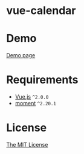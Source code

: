 # vue-calendar


# Demo

[Demo page](https://jiuyekafei.github.io/vue-calendar/dist/index.html) 


# Requirements

- [Vue.js](https://github.com/vuejs/vue) `^2.0.0`
- [moment](https://github.com/moment/moment) `^2.20.1`


# License

[The MIT License](http://opensource.org/licenses/MIT)
